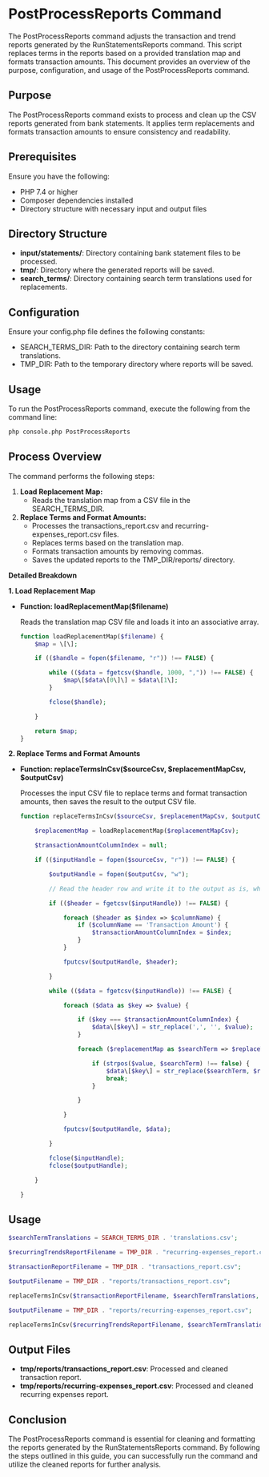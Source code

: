 # PostProcessReports Command

The PostProcessReports command adjusts the transaction and trend reports generated by the RunStatementsReports command. This script replaces terms in the reports based on a provided translation map and formats transaction amounts. This document provides an overview of the purpose, configuration, and usage of the PostProcessReports command.

## Purpose

The PostProcessReports command exists to process and clean up the CSV reports generated from bank statements. It applies term replacements and formats transaction amounts to ensure consistency and readability.

## Prerequisites

Ensure you have the following:

- PHP 7.4 or higher
- Composer dependencies installed
- Directory structure with necessary input and output files

## Directory Structure

- **input/statements/**: Directory containing bank statement files to be processed.
- **tmp/**: Directory where the generated reports will be saved.
- **search_terms/**: Directory containing search term translations used for replacements.

## Configuration

Ensure your config.php file defines the following constants:

- SEARCH_TERMS_DIR: Path to the directory containing search term translations.
- TMP_DIR: Path to the temporary directory where reports will be saved.

## Usage

To run the PostProcessReports command, execute the following from the command line:

```bash
php console.php PostProcessReports
```

## Process Overview

The command performs the following steps:

1. **Load Replacement Map:**
    - Reads the translation map from a CSV file in the SEARCH_TERMS_DIR.
1. **Replace Terms and Format Amounts:**
    - Processes the transactions_report.csv and recurring-expenses_report.csv files.
    - Replaces terms based on the translation map.
    - Formats transaction amounts by removing commas.
    - Saves the updated reports to the TMP_DIR/reports/ directory.

**Detailed Breakdown**

**1\. Load Replacement Map**

- **Function: loadReplacementMap($filename)**

    Reads the translation map CSV file and loads it into an associative array.

    ```php
    function loadReplacementMap($filename) {
        $map = \[\];

        if (($handle = fopen($filename, "r")) !== FALSE) {

            while (($data = fgetcsv($handle, 1000, ",")) !== FALSE) {
                $map\[$data\[0\]\] = $data\[1\];
            }

            fclose($handle);

        }

        return $map;
    }
    ```

**2\. Replace Terms and Format Amounts**

- **Function: replaceTermsInCsv($sourceCsv, $replacementMapCsv, $outputCsv)**

    Processes the input CSV file to replace terms and format transaction amounts, then saves the result to the output CSV file.

    ```php
    function replaceTermsInCsv($sourceCsv, $replacementMapCsv, $outputCsv) {

        $replacementMap = loadReplacementMap($replacementMapCsv);

        $transactionAmountColumnIndex = null;

        if (($inputHandle = fopen($sourceCsv, "r")) !== FALSE) {

            $outputHandle = fopen($outputCsv, "w");

            // Read the header row and write it to the output as is, while identifying the transaction_amount column index

            if (($header = fgetcsv($inputHandle)) !== FALSE) {

                foreach ($header as $index => $columnName) {
                    if ($columnName == 'Transaction Amount') {
                        $transactionAmountColumnIndex = $index;
                    }
                }

                fputcsv($outputHandle, $header);

            }

            while (($data = fgetcsv($inputHandle)) !== FALSE) {

                foreach ($data as $key => $value) {

                    if ($key === $transactionAmountColumnIndex) {
                        $data\[$key\] = str_replace(',', '', $value);
                    }

                    foreach ($replacementMap as $searchTerm => $replaceTerm) {

                        if (strpos($value, $searchTerm) !== false) {
                            $data\[$key\] = str_replace($searchTerm, $replaceTerm, $value);
                            break;
                        }

                    }

                }

                fputcsv($outputHandle, $data);

            }

            fclose($inputHandle);
            fclose($outputHandle);

        }

    }
    ```

## Usage

```php
$searchTermTranslations = SEARCH_TERMS_DIR . 'translations.csv';

$recurringTrendsReportFilename = TMP_DIR . "recurring-expenses_report.csv";

$transactionReportFilename = TMP_DIR . "transactions_report.csv";

$outputFilename = TMP_DIR . "reports/transactions_report.csv";

replaceTermsInCsv($transactionReportFilename, $searchTermTranslations, $outputFilename);

$outputFilename = TMP_DIR . "reports/recurring-expenses_report.csv";

replaceTermsInCsv($recurringTrendsReportFilename, $searchTermTranslations, $outputFilename);
```

## Output Files

- **tmp/reports/transactions_report.csv**: Processed and cleaned transaction report.
- **tmp/reports/recurring-expenses_report.csv**: Processed and cleaned recurring expenses report.

## Conclusion

The PostProcessReports command is essential for cleaning and formatting the reports generated by the RunStatementsReports command. By following the steps outlined in this guide, you can successfully run the command and utilize the cleaned reports for further analysis.